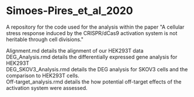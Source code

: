 # Simoes-Pires_et_al_2020
A repository for the code used for the analysis within the paper "A cellular stress response induced by the CRISPR/dCas9 activation system is not heritable through cell divisions."

Alignment.md details the alignment of our HEK293T data<br>
DEG_Analysis.rmd details the differentially expressed gene analysis for HEK293T<br>
DEG_SKOV3_Analysis.rmd details the DEG analysis for SKOV3 cells and the comparison to HEK293T cells.<br>
Off-target_analysis.rmd details the how potential off-target effects of the activation system were assessed. <br>
